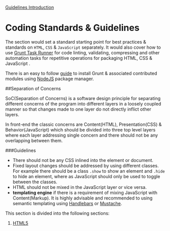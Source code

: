 [Guidelines Introduction](README.md)

Coding Standards & Guidelines
=========
The section would set a standard starting point for best practices & standards on `HTML`, `CSS` & `JavaScript` separately. It would also cover how to use [Grunt Task Runner](http://gruntjs.com/) for code linting, validating, compressing and other automation tasks for repetitive operations for packaging HTML, CSS & JavaScript . 

There is an easy to follow [guide](http://gruntjs.com/getting-started) to install Grunt & associated contributed modules using [NodeJS](http://nodejs.org/) package manager. 


##Separation of Concerns 

SoC(Separation of Concerns) is a software design principle for separating different concerns of the program into different layers in a loosely coupled manner so that changes made to one layer do not directly inflict other layers.

In front-end the classic concerns are Content(HTML), Presentation(CSS) & Behavior(JavaScript) which should be divided into three top level layers where each layer addressing single concern and there should not be any overlapping between them.

###Guidelines

- There should not be any CSS inlined into the element or document.
- Fixed layout changes should be addressed by using different classes. For example there should be a class `.show` to show an element and `.hide` to hide an element, where as JavaScript should only be used to toggle between the classes.
- HTML should not be mixed in the JavaScript layer or vice versa.
- **templating engine** if there is a requirement of mixing JavaScript with Content(Markup). It is highly advisable and recommended to using semantic templating using [Handlebars](http://handlebarsjs.com/) or [Mustache](http://mustache.github.io/).

This section is divided into the following sections:

1. [HTML5](html.md)



